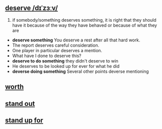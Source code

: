 ## [deserve /dɪˈzɜːv/](http://www.oxfordlearnersdictionaries.com/definition/english/deserve)
1. if somebody/something deserves something, it is right that they should have it because of 
the way they have behaved or because of what they are  
  * **deserve something** You deserve a rest after all that hard work. 
  * The report deserves careful consideration.
  * One player in particular deserves a mention.
  * What have I done to deserve this?
  * **deserve to do something** they didn't deserve to win
  * He deserves to be looked up for ever for what he did
  * **deverse doing something** Several other points deverse mentioning

## [worth](http://www.oxfordlearnersdictionaries.com/definition/english/worth_1?q=worth)

## [stand out](http://www.oxfordlearnersdictionaries.com/definition/english/stand-out)

## [stand up for](http://www.oxfordlearnersdictionaries.com/definition/english/stand-up-for)
